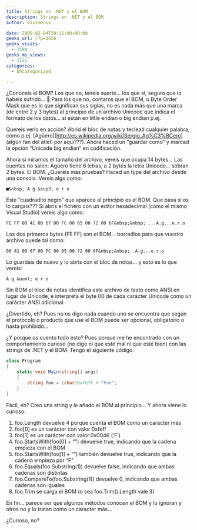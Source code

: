 ```yaml
---
title: Strings en .NET y el BOM
description: Strings en .NET y el BOM
author: eiximenis

date: 2009-02-04T20:12:00+00:00
geeks_url: /?p=1436
geeks_visits:
  - 1594
geeks_ms_views:
  - 1121
categories:
  - Uncategorized

---
```

¿Conoceis el BOM? Los que no, teneis suerte... los que sí, seguro que lo habeis sufrido... 🙂 Para los que no, contaros que el BOM, o Byte Order Mask que es lo que significan sus siglas, no es nada más que una marca (de entre 2 y 3 bytes) al principio de un archivo Unicode que indica el formato de los datos... si están en little endian o big endian p.ej.

Quereis verlo en acción? Abrid el bloc de notas y teclead cualquier palabra, como p.ej. [Ag&uuml;ero][http://es.wikipedia.org/wiki/Sergio_Ag%C3%BCero] (algún fan del atleti por aqui???). Ahora haced un &ldquo;guardar como&rdquo; y marcad la opción &ldquo;Unicode big endian&rdquo; en codificación.

Ahora si miramos el tamaño del archivo, vereis que ocupa 14 bytes... Las cuentas no salen: Ag&uuml;ero tiene 6 letras, a 2 bytes la letra Unicode... sobran 2 bytes. El BOM. ¿Queréis más pruebas? Haced un type del archivo desde una consola. Vereis algo como:

```
■&nbsp; A g &sup3; e r o
```

Este &ldquo;cuadradito negro&rdquo; que aparece al principio es el BOM. Que pasa si os lo cargais??? Si abris el fichero con un editor hexadecimal (como el mismo Visual Studio) vereis algo como:

```
FE FF 00 41 00 67 00 FC 00 65 00 72 00 6F&nbsp;&nbsp; ...A.g...e.r.o
```

Los dos primeros bytes (FE FF) son el BOM... borradlos para que vuestro archivo quede tal como:

```
00 41 00 67 00 FC 00 65 00 72 00 6F&nbsp;&nbsp; .A.g...e.r.o
``` 

Lo guardais de nuevo y lo abrís con el bloc de notas... y esto es lo que vereis:

```
A g &uuml; e r o
```

Sin BOM el bloc de notas identifica este archivo de texto como ANSI en lugar de Unicode, e interpreta el byte 00 de cada carácter Unicode como un carácter ANSI adicional.

¿Divertido, eh? Pues no os digo nada cuando uno se encuentra que según el protocolo o producto que use el BOM puede ser opcional, obligatorio o hasta prohibido...

¿Y porque os cuento todo esto? Pues porque me he encontrado con un comportamiento curioso (no digo ni que esté mal ni que esté bien) con las strings de .NET y el BOM. Tengo el siguiente código:

```cs
class Program
{
    static void Main(string[] args)
    {
        string foo = (char)0xfeff + "Foo";
    }
}
```

Fácil, eh? Creo una string y le añado el BOM al principio... Y ahora viene lo curioso:

  1. foo.Length devuelve 4 porque cuenta el BOM como un carácter más 
  2. foo[0] es un carácter con valor 0xfeff 
  3. foo[1] es un carácter con valor 0x0046 (&lsquo;F&#8217;) 
  4. foo.StartsWith(foo[0] + &#8220;&#8221;) devuelve true, indicando que la cadena empieza con el BOM 
  5. foo.StartsWith(foo[1] + &#8220;&#8221;) también devuelve true, indicando que la cadena empieza por &ldquo;F&rdquo; 
  6. foo.Equals(foo.Substring(1)) devuelve false, indicando que ambas cadenas son distintas 
  7. foo.CompareTo(foo.Substring(1)) devuelve 0, indicando que ambas cadenas son iguales 
  8. foo.Trim se carga el BOM (o sea foo.Trim().Length vale 3) 

En fin... parece ser que algunos métodos _conocen_ el BOM y lo ignoran y otros no y lo tratan como un caracter más...

¿Curioso, no?
